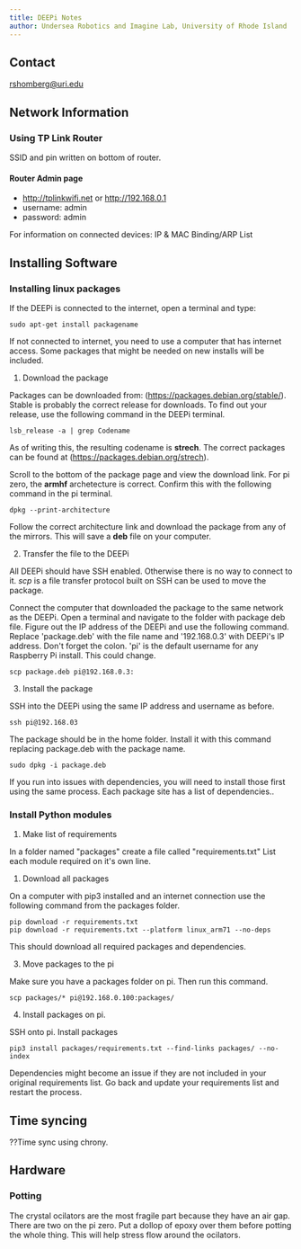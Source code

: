 ```yaml
---
title: DEEPi Notes
author: Undersea Robotics and Imagine Lab, University of Rhode Island
---
```


## Contact

rshomberg@uri.edu

## Network Information

### Using TP Link Router

SSID and pin written on bottom of router.

#### Router Admin page

  * http://tplinkwifi.net or http://192.168.0.1 
  * username: admin
  * password: admin

For information on connected devices: IP & MAC Binding/ARP List

## Installing Software

### Installing linux packages

If the DEEPi is connected to the internet, open a terminal and type:

```
sudo apt-get install packagename
```

If not connected to internet, you need to use a computer that has internet access.
Some packages that might be needed on new installs will be included.

1. Download the package

Packages can be downloaded from: (https://packages.debian.org/stable/).
Stable is probably the correct release for downloads. 
To find out your release, use the following command in the DEEPi terminal.

```
lsb_release -a | grep Codename
```

As of writing this, the resulting codename is **strech**.
The correct packages can be found at (https://packages.debian.org/strech).

Scroll to the bottom of the package page and view the download link.
For pi zero, the **armhf** archetecture is correct. 
Confirm this with the following command in the pi terminal.

```
dpkg --print-architecture
```

Follow the correct architecture link and download the package from any of the mirrors.
This will save a **deb** file on your computer.

2. Transfer the file to the DEEPi

All DEEPi should have SSH enabled.
Otherwise there is no way to connect to it.
*scp* is a file transfer protocol built on SSH can be used to move the package.

Connect the computer that downloaded the package to the same network as the DEEPi.
Open a terminal and navigate to the folder with package deb file.
Figure out the IP address of the DEEPi and use the following command.
Replace 'package.deb' with the file name and '192.168.0.3' with DEEPi's IP address.
Don't forget the colon.
'pi' is the default username for any Raspberry Pi install. This could change.

```
scp package.deb pi@192.168.0.3:
```

3. Install the package

SSH into the DEEPi using the same IP address and username as before.

```
ssh pi@192.168.03
```

The package should be in the home folder.
Install it with this command replacing package.deb with the package name.

```
sudo dpkg -i package.deb
```

If you run into issues with dependencies, you will need to install those first using the same process.
Each package site has a list of dependencies..

### Install Python modules

1. Make list of requirements

In a folder named "packages" create a file called "requirements.txt"
List each module required on it's own line.

1. Download all packages

On a computer with pip3 installed and an internet connection use the following command from the packages folder.

```
pip download -r requirements.txt 
pip download -r requirements.txt --platform linux_arm71 --no-deps

```
This should download all required packages and dependencies.

3. Move packages to the pi

Make sure you have a packages folder on pi.
Then run this command.

```
scp packages/* pi@192.168.0.100:packages/
```

4. Install packages on pi.

SSH onto pi.
Install packages

```
pip3 install packages/requirements.txt --find-links packages/ --no-index
```

Dependencies might become an issue if they are not included in your original requirements list.
Go back and update your requirements list and restart the process.


## Time syncing

??Time sync using chrony.

## Hardware

### Potting 

The crystal ocilators are the most fragile part because they have an air gap.
There are two on the pi zero.
Put a dollop of epoxy over them before potting the whole thing.
This will help stress flow around the ocilators.
